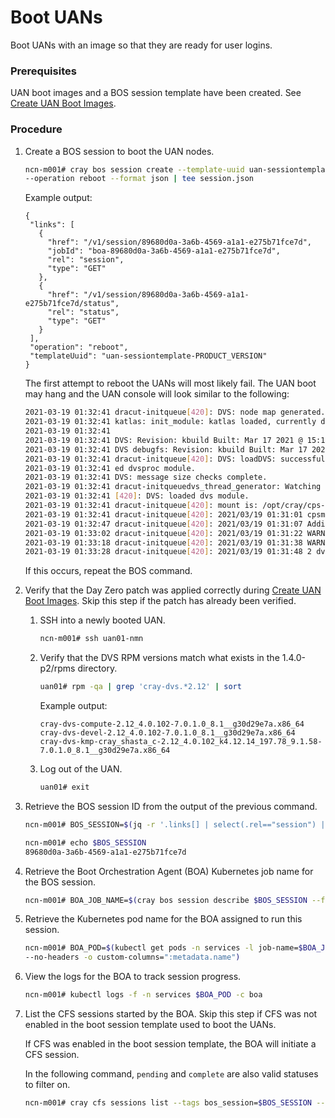 # Boot UANs

Boot UANs with an image so that they are ready for user logins.

### Prerequisites

UAN boot images and a BOS session template have been created. See [Create UAN Boot Images](../image_management/Create_UAN_Boot_Images.md).

### Procedure

1.  Create a BOS session to boot the UAN nodes.

    ```bash
    ncn-m001# cray bos session create --template-uuid uan-sessiontemplate-PRODUCT_VERSION \
    --operation reboot --format json | tee session.json
    ```

    Example output:

    ```
    {
     "links": [
       {
         "href": "/v1/session/89680d0a-3a6b-4569-a1a1-e275b71fce7d",
         "jobId": "boa-89680d0a-3a6b-4569-a1a1-e275b71fce7d",
         "rel": "session",
         "type": "GET"
       },
       {
         "href": "/v1/session/89680d0a-3a6b-4569-a1a1-e275b71fce7d/status",
         "rel": "status",
         "type": "GET"
       }
     ],
     "operation": "reboot",
     "templateUuid": "uan-sessiontemplate-PRODUCT_VERSION"
    }

    ```

    The first attempt to reboot the UANs will most likely fail. The UAN boot may hang and the UAN console will look similar to the following:

    ```bash
    2021-03-19 01:32:41 dracut-initqueue[420]: DVS: node map generated.
    2021-03-19 01:32:41 katlas: init_module: katlas loaded, currently disabled
    2021-03-19 01:32:41
    2021-03-19 01:32:41 DVS: Revision: kbuild Built: Mar 17 2021 @ 15:14:05 against LNet 2.12.4
    2021-03-19 01:32:41 DVS debugfs: Revision: kbuild Built: Mar 17 2021 @ 15:14:05 against LNet 2.12.4
    2021-03-19 01:32:41 dracut-initqueue[420]: DVS: loadDVS: successfully added 10 new nodes into map.
    2021-03-19 01:32:41 ed dvsproc module.
    2021-03-19 01:32:41 DVS: message size checks complete.
    2021-03-19 01:32:41 dracut-initqueuedvs_thread_generator: Watching pool DVS-IPC_msg (id 0)
    2021-03-19 01:32:41 [420]: DVS: loaded dvs module.
    2021-03-19 01:32:41 dracut-initqueue[420]: mount is: /opt/cray/cps-utils/bin/cpsmount.sh -a api-gw-service-nmn.local -t dvs -T 300 -i nmn0 -e 3116cf653e84d265cf8da94956f34d9e-181 s3://boot-images/763213c7-3d5f-4f2f-9d8a-ac6086583f43/rootfs /tmp/cps
    2021-03-19 01:32:41 dracut-initqueue[420]: 2021/03/19 01:31:01 cpsmount_helper Version: 1.0.0
    2021-03-19 01:32:47 dracut-initqueue[420]: 2021/03/19 01:31:07 Adding content: s3://boot-images/763213c7-3d5f-4f2f-9d8a-ac6086583f43/rootfs 3116cf653e84d265cf8da94956f34d9e-181 dvs
    2021-03-19 01:33:02 dracut-initqueue[420]: 2021/03/19 01:31:22 WARN: readyForMount=false type=dvs ready=0 total=2
    2021-03-19 01:33:18 dracut-initqueue[420]: 2021/03/19 01:31:38 WARN: readyForMount=false type=dvs ready=0 total=2
    2021-03-19 01:33:28 dracut-initqueue[420]: 2021/03/19 01:31:48 2 dvs servers [10.252.1.7 10.252.1.8]
    ```

    If this occurs, repeat the BOS command.

2.  Verify that the Day Zero patch was applied correctly during [Create UAN Boot Images](../image_management/Create_UAN_Boot_Images.md). Skip this step if the patch has already been verified.

    1.  SSH into a newly booted UAN.

        ```bash
        ncn-m001# ssh uan01-nmn
        ```

    2.  Verify that the DVS RPM versions match what exists in the 1.4.0-p2/rpms directory.

        ```bash
        uan01# rpm -qa | grep 'cray-dvs.*2.12' | sort
        ```

        Example output:

        ```
        cray-dvs-compute-2.12_4.0.102-7.0.1.0_8.1__g30d29e7a.x86_64
        cray-dvs-devel-2.12_4.0.102-7.0.1.0_8.1__g30d29e7a.x86_64
        cray-dvs-kmp-cray_shasta_c-2.12_4.0.102_k4.12.14_197.78_9.1.58-7.0.1.0_8.1__g30d29e7a.x86_64
        ```

    3.  Log out of the UAN.

        ```bash
        uan01# exit
        ```

3.  Retrieve the BOS session ID from the output of the previous command.

    ```bash
    ncn-m001# BOS_SESSION=$(jq -r '.links[] | select(.rel=="session") | .href' session.json | cut -d '/' -f4)

    ncn-m001# echo $BOS_SESSION
    89680d0a-3a6b-4569-a1a1-e275b71fce7d
    ```

4.  Retrieve the Boot Orchestration Agent \(BOA\) Kubernetes job name for the BOS session.

    ```bash
    ncn-m001# BOA_JOB_NAME=$(cray bos session describe $BOS_SESSION --format json | jq -r .boa_job_name)
    ```

5.  Retrieve the Kubernetes pod name for the BOA assigned to run this session.

    ```bash
    ncn-m001# BOA_POD=$(kubectl get pods -n services -l job-name=$BOA_JOB_NAME \
    --no-headers -o custom-columns=":metadata.name")
    ```

6.  View the logs for the BOA to track session progress.

    ```bash
    ncn-m001# kubectl logs -f -n services $BOA_POD -c boa
    ```

7.  List the CFS sessions started by the BOA. Skip this step if CFS was not enabled in the boot session template used to boot the UANs.

    If CFS was enabled in the boot session template, the BOA will initiate a CFS session.

    In the following command, `pending` and `complete` are also valid statuses to filter on.

    ```bash
    ncn-m001# cray cfs sessions list --tags bos_session=$BOS_SESSION --status running --format json
    ```

